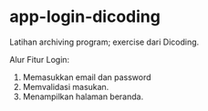 # app-login-dicoding
Latihan archiving program; exercise dari Dicoding. 

Alur Fitur Login:
1. Memasukkan email dan password
2. Memvalidasi masukan.
3. Menampilkan halaman beranda.
